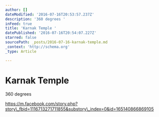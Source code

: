 ```yaml
---
author: []
dateModified: '2016-07-16T20:53:57.237Z'
description: '360 degrees '
inFeed: true
title: 'Karnak Temple '
datePublished: '2016-07-16T20:54:07.227Z'
starred: false
sourcePath: _posts/2016-07-16-karnak-temple.md
_context: 'http://schema.org'
_type: Article

---
```

# Karnak Temple 

360 degrees 

https://m.facebook.com/story.php?story\_fbid=1116713271711855&substory\_index=0&id=165140866869105